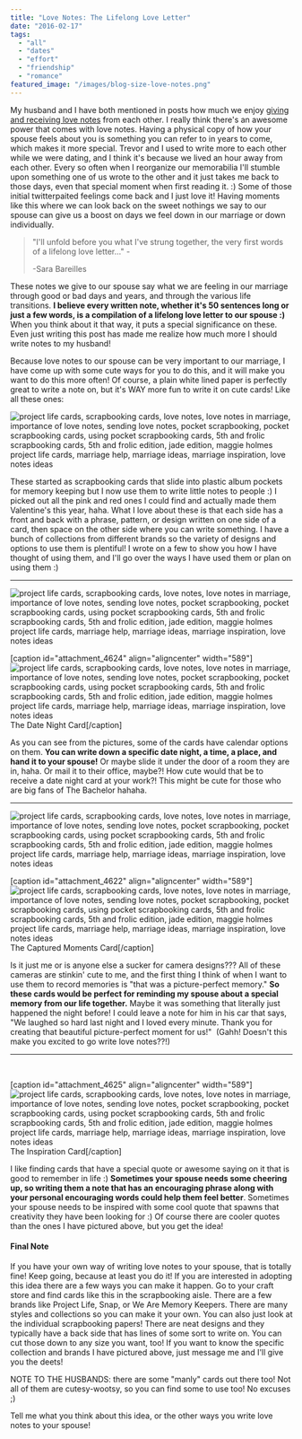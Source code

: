 ```yaml
---
title: "Love Notes: The Lifelong Love Letter"
date: "2016-02-17"
tags:
  - "all"
  - "dates"
  - "effort"
  - "friendship"
  - "romance"
featured_image: "/images/blog-size-love-notes.png"
---
```


My husband and I have both mentioned in posts how much we enjoy [giving and receiving love notes](http://freshlymarried.com/i-love-love-notes/) from each other. I really think there's an awesome power that comes with love notes. Having a physical copy of how your spouse feels about you is something you can refer to in years to come, which makes it more special. Trevor and I used to write more to each other while we were dating, and I think it's because we lived an hour away from each other. Every so often when I reorganize our memorabilia I'll stumble upon something one of us wrote to the other and it just takes me back to those days, even that special moment when first reading it. :) Some of those initial twitterpaited feelings come back and I just love it! Having moments like this where we can look back on the sweet nothings we say to our spouse can give us a boost on days we feel down in our marriage or down individually.

> "I'll unfold before you what I've strung together, the very first words of a lifelong love letter..." -
> 
> \-Sara Bareilles

These notes we give to our spouse say what we are feeling in our marriage through good or bad days and years, and through the various life transitions. **I believe every written note, whether it's 50 sentences long or just a few words, is a compilation of a lifelong love letter to our spouse :)** When you think about it that way, it puts a special significance on these. Even just writing this post has made me realize how much more I should write notes to my husband!

Because love notes to our spouse can be very important to our marriage, I have come up with some cute ways for you to do this, and it will make you want to do this more often! Of course, a plain white lined paper is perfectly great to write a note on, but it's WAY more fun to write it on cute cards! Like all these ones:

![project life cards, scrapbooking cards, love notes, love notes in marriage, importance of love notes, sending love notes, pocket scrapbooking, pocket scrapbooking cards, using pocket scrapbooking cards, 5th and frolic scrapbooking cards, 5th and frolic edition, jade edition, maggie holmes project life cards, marriage help, marriage ideas, marriage inspiration, love notes ideas](/images/IMG_0165.jpg)

These started as scrapbooking cards that slide into plastic album pockets for memory keeping but I now use them to write little notes to people :) I picked out all the pink and red ones I could find and actually made them Valentine's this year, haha. What I love about these is that each side has a front and back with a phrase, pattern, or design written on one side of a card, then space on the other side where you can write something. I have a bunch of collections from different brands so the variety of designs and options to use them is plentiful! I wrote on a few to show you how I have thought of using them, and I'll go over the ways I have used them or plan on using them :)

* * *

![project life cards, scrapbooking cards, love notes, love notes in marriage, importance of love notes, sending love notes, pocket scrapbooking, pocket scrapbooking cards, using pocket scrapbooking cards, 5th and frolic scrapbooking cards, 5th and frolic edition, jade edition, maggie holmes project life cards, marriage help, marriage ideas, marriage inspiration, love notes ideas](/images/IMG_0167.jpg)

\[caption id="attachment\_4624" align="aligncenter" width="589"\]![project life cards, scrapbooking cards, love notes, love notes in marriage, importance of love notes, sending love notes, pocket scrapbooking, pocket scrapbooking cards, using pocket scrapbooking cards, 5th and frolic scrapbooking cards, 5th and frolic edition, jade edition, maggie holmes project life cards, marriage help, marriage ideas, marriage inspiration, love notes ideas](/images/IMG_0173.jpg) The Date Night Card\[/caption\]

As you can see from the pictures, some of the cards have calendar options on them. **You can write down a specific date night, a time, a place, and hand it to your spouse!** Or maybe slide it under the door of a room they are in, haha. Or mail it to their office, maybe?! How cute would that be to receive a date night card at your work?! This might be cute for those who are big fans of The Bachelor hahaha.

* * *

![project life cards, scrapbooking cards, love notes, love notes in marriage, importance of love notes, sending love notes, pocket scrapbooking, pocket scrapbooking cards, using pocket scrapbooking cards, 5th and frolic scrapbooking cards, 5th and frolic edition, jade edition, maggie holmes project life cards, marriage help, marriage ideas, marriage inspiration, love notes ideas](/images/IMG_0175.jpg)

\[caption id="attachment\_4622" align="aligncenter" width="589"\]![project life cards, scrapbooking cards, love notes, love notes in marriage, importance of love notes, sending love notes, pocket scrapbooking, pocket scrapbooking cards, using pocket scrapbooking cards, 5th and frolic scrapbooking cards, 5th and frolic edition, jade edition, maggie holmes project life cards, marriage help, marriage ideas, marriage inspiration, love notes ideas](/images/IMG_0176.jpg) The Captured Moments Card\[/caption\]

Is it just me or is anyone else a sucker for camera designs??? All of these cameras are stinkin' cute to me, and the first thing I think of when I want to use them to record memories is "that was a picture-perfect memory." **So these cards would be perfect for reminding my spouse about a special memory from our life together.** Maybe it was something that literally just happened the night before! I could leave a note for him in his car that says, "We laughed so hard last night and I loved every minute. Thank you for creating that beautiful picture-perfect moment for us!"  (Gahh! Doesn't this make you excited to go write love notes??!)

* * *

 

\[caption id="attachment\_4625" align="aligncenter" width="589"\]![project life cards, scrapbooking cards, love notes, love notes in marriage, importance of love notes, sending love notes, pocket scrapbooking, pocket scrapbooking cards, using pocket scrapbooking cards, 5th and frolic scrapbooking cards, 5th and frolic edition, jade edition, maggie holmes project life cards, marriage help, marriage ideas, marriage inspiration, love notes ideas](/images/IMG_0172.jpg) The Inspiration Card\[/caption\]

I like finding cards that have a special quote or awesome saying on it that is good to remember in life :) **Sometimes your spouse needs some cheering up, so writing them a note that has an encouraging phrase along with your personal encouraging words could help them feel better**. Sometimes your spouse needs to be inspired with some cool quote that spawns that creativity they have been looking for :) Of course there are cooler quotes than the ones I have pictured above, but you get the idea!

#### Final Note

If you have your own way of writing love notes to your spouse, that is totally fine! Keep going, because at least you do it! If you are interested in adopting this idea there are a few ways you can make it happen. Go to your craft store and find cards like this in the scrapbooking aisle. There are a few brands like Project Life, Snap, or We Are Memory Keepers. There are many styles and collections so you can make it your own. You can also just look at the individual scrapbooking papers! There are neat designs and they typically have a back side that has lines of some sort to write on. You can cut those down to any size you want, too! If you want to know the specific collection and brands I have pictured above, just message me and I'll give you the deets!

NOTE TO THE HUSBANDS: there are some "manly" cards out there too! Not all of them are cutesy-wootsy, so you can find some to use too! No excuses ;)

Tell me what you think about this idea, or the other ways you write love notes to your spouse!
